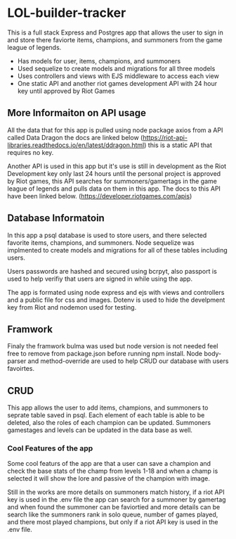 # LOL-builder-tracker

This is a full stack Express and Postgres app that allows the user to sign in and store there faviorte items, champions, and summoners from the game league of legends.
 - Has models for user, items, champions, and summoners
 - Used sequelize to create models and migrations for all three models
 - Uses controllers and views with EJS middleware to access each view
 - One static API and another riot games development API with 24 hour key until approved by Riot Games

## More Informaiton on API usage

All the data that for this app is pulled using node package axios from a API called Data Dragon the docs are linked below (https://riot-api-libraries.readthedocs.io/en/latest/ddragon.html) this is a static API that requires no key.

Another API is used in this app but it's use is still in development as the Riot Development key only last 24 hours until the personal project is approved by Riot games, this API searches for summoners/gamertags in the game league of legends and pulls data on them in this app. The docs to this API have been linked below. (https://developer.riotgames.com/apis)

## Database Informatoin

In this app a psql database is used to store users, and there selected favorite items, champions, and summoners. Node sequelize was implmented to create models and migrations for all of these tables including users. 

Users passwords are hashed and secured using bcrpyt, also passport is used to help verifiy that users are signed in while using the app. 

The app is formated using node express and ejs with views and controllers and a public file for css and images. Dotenv is used to hide the develpment key from Riot  and nodemon used for testing. 

## Framwork

Finaly the framwork bulma was used but node version is not needed feel free to remove from package.json before running npm install. Node body-parser and method-override are used to help CRUD our database with users favoirtes. 

## CRUD

This app allows the user to add items, champions, and summoners to seprate table saved in psql. Each element of each table is able to be deleted, also the roles of each champion can be updated. Summoners gamestages and levels can be updated in the data base as well.

### Cool Features of the app

Some cool featurs of the app are that a user can save a champion and check the base stats of the champ from levels 1-18 and when a champ is selected it will show the lore and passive of the champion with image. 

Still in the works are more details on summoners match history, if a riot API key is used in the .env file the app can search for a summoner by gamertag and when found the summoner can be faviortied and more details can be search like the summoners rank in solo queue, number of games played, and there most played champions, but only if a riot API key is used in the .env file.

